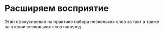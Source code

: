  # Расширяем восприятие

 Этап сфокусирован на практике набора нескольких слов за такт а также на чтении нескольких слов наперед.